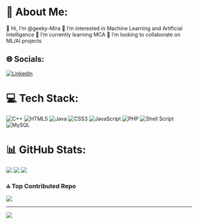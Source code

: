 # 💫 About Me:

👋 Hi, I’m @geeky-Mira
👀 I’m interested in Machine Learning and Artificial Intelligence
🌱 I’m currently learning MCA
💞️ I’m looking to collaborate on ML/AI projects


## 🌐 Socials:
[![LinkedIn](https://img.shields.io/badge/LinkedIn-%230077B5.svg?logo=linkedin&logoColor=white)](https://linkedin.com/in/miratun-n-a56466296) 

# 💻 Tech Stack:
![C++](https://img.shields.io/badge/c++-%2300599C.svg?style=plastic&logo=c%2B%2B&logoColor=white) ![HTML5](https://img.shields.io/badge/html5-%23E34F26.svg?style=plastic&logo=html5&logoColor=white) ![Java](https://img.shields.io/badge/java-%23ED8B00.svg?style=plastic&logo=openjdk&logoColor=white) ![CSS3](https://img.shields.io/badge/css3-%231572B6.svg?style=plastic&logo=css3&logoColor=white) ![JavaScript](https://img.shields.io/badge/javascript-%23323330.svg?style=plastic&logo=javascript&logoColor=%23F7DF1E) ![PHP](https://img.shields.io/badge/php-%23777BB4.svg?style=plastic&logo=php&logoColor=white) ![Shell Script](https://img.shields.io/badge/shell_script-%23121011.svg?style=plastic&logo=gnu-bash&logoColor=white) ![MySQL](https://img.shields.io/badge/mysql-4479A1.svg?style=plastic&logo=mysql&logoColor=white)
# 📊 GitHub Stats:
![](https://github-readme-stats.vercel.app/api?username=geeky-Mira&theme=dark&hide_border=false&include_all_commits=true&count_private=true)
![](https://github-readme-streak-stats.herokuapp.com/?user=geeky-Mira&theme=dark&hide_border=false)
![](https://github-readme-stats.vercel.app/api/top-langs/?username=geeky-Mira&theme=dark&hide_border=false&include_all_commits=true&count_private=true&layout=compact)

### 🔝 Top Contributed Repo
![](https://github-contributor-stats.vercel.app/api?username=geeky-Mira&limit=5&theme=dark&combine_all_yearly_contributions=true)

---
[![](https://visitcount.itsvg.in/api?id=geeky-Mira&icon=0&color=0)](https://visitcount.itsvg.in)

<!-- Proudly created with GPRM ( https://gprm.itsvg.in ) -->
